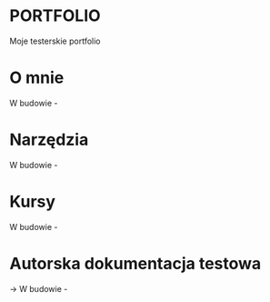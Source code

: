 # PORTFOLIO
Moje testerskie portfolio

# O mnie
W budowie -

# Narzędzia
W budowie -

# Kursy
W budowie -

# Autorska dokumentacja testowa
-> W budowie - 
